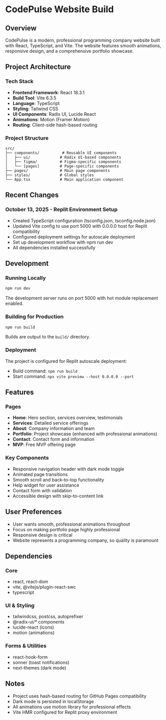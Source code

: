 # CodePulse Website Build

## Overview
CodePulse is a modern, professional programming company website built with React, TypeScript, and Vite. The website features smooth animations, responsive design, and a comprehensive portfolio showcase.

## Project Architecture

### Tech Stack
- **Frontend Framework**: React 18.3.1
- **Build Tool**: Vite 6.3.5
- **Language**: TypeScript
- **Styling**: Tailwind CSS
- **UI Components**: Radix UI, Lucide React
- **Animations**: Motion (Framer Motion)
- **Routing**: Client-side hash-based routing

### Project Structure
```
src/
├── components/          # Reusable UI components
│   ├── ui/             # Radix UI-based components
│   ├── figma/          # Figma-specific components
│   └── [pages]         # Page-specific components
├── pages/              # Main page components
├── styles/             # Global styles
└── App.tsx             # Main application component
```

## Recent Changes

### October 13, 2025 - Replit Environment Setup
- Created TypeScript configuration (tsconfig.json, tsconfig.node.json)
- Updated Vite config to use port 5000 with 0.0.0.0 host for Replit compatibility
- Configured deployment settings for autoscale deployment
- Set up development workflow with npm run dev
- All dependencies installed successfully

## Development

### Running Locally
```bash
npm run dev
```
The development server runs on port 5000 with hot module replacement enabled.

### Building for Production
```bash
npm run build
```
Builds are output to the `build/` directory.

### Deployment
The project is configured for Replit autoscale deployment:
- Build command: `npm run build`
- Start command: `npx vite preview --host 0.0.0.0 --port`

## Features

### Pages
- **Home**: Hero section, services overview, testimonials
- **Services**: Detailed service offerings
- **About**: Company information and team
- **Portfolio**: Project showcase (enhanced with professional animations)
- **Contact**: Contact form and information
- **MVP**: Free MVP offering page

### Key Components
- Responsive navigation header with dark mode toggle
- Animated page transitions
- Smooth scroll and back-to-top functionality
- Help widget for user assistance
- Contact form with validation
- Accessible design with skip-to-content link

## User Preferences
- User wants smooth, professional animations throughout
- Focus on making portfolio page highly professional
- Responsive design is critical
- Website represents a programming company, so quality is paramount

## Dependencies

### Core
- react, react-dom
- vite, @vitejs/plugin-react-swc
- typescript

### UI & Styling
- tailwindcss, postcss, autoprefixer
- @radix-ui/* components
- lucide-react (icons)
- motion (animations)

### Forms & Utilities
- react-hook-form
- sonner (toast notifications)
- next-themes (dark mode)

## Notes
- Project uses hash-based routing for GitHub Pages compatibility
- Dark mode is persisted in localStorage
- All animations use motion library for professional effects
- Vite HMR configured for Replit proxy environment
